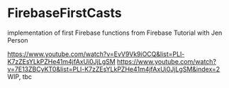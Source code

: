 # FirebaseFirstCasts
implementation of first Firebase functions from Firebase Tutorial with Jen Person

https://www.youtube.com/watch?v=EvV9Vk9iOCQ&list=PLl-K7zZEsYLkPZHe41m4jfAxUi0JjLgSM
https://www.youtube.com/watch?v=7E13ZBCyKT0&list=PLl-K7zZEsYLkPZHe41m4jfAxUi0JjLgSM&index=2 
WIP, tbc
